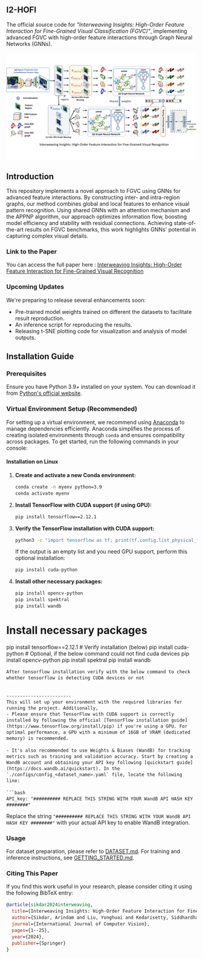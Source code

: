 ## I2-HOFI
The official source code for *"Interweaving Insights: High-Order Feature Interaction for Fine-Grained Visual Classification (FGVC)"*, implementing advanced FGVC with high-order feature interactions through Graph Neural Networks (GNNs).

![Visualization of I2-HOFI](media/I2hofi_visualization.gif)

## Introduction
This repository implements a novel approach to FGVC using GNNs for advanced feature interactions. By constructing inter- and intra-region graphs, our method combines global and local features to enhance visual pattern recognition. Using shared GNNs with an attention mechanism and the APPNP algorithm, our approach optimizes information flow, boosting model efficiency and stability with residual connections. Achieving state-of-the-art results on FGVC benchmarks, this work highlights GNNs' potential in capturing complex visual details.

### Link to the Paper
You can access the full paper here : [Interweaving Insights: High-Order Feature Interaction for Fine-Grained Visual Recognition](https://link.springer.com/article/10.1007/s11263-024-02260-y)

### Upcoming Updates
We're preparing to release several enhancements soon:
- Pre-trained model weights trained on different the datasets to facilitate result reproduction.
- An inference script for reproducing the results.
- Releasing t-SNE plotting code for visualization and analysis of model outputs.

## Installation Guide

### Prerequisites
Ensure you have Python 3.9+ installed on your system. You can download it from [Python's official website](https://www.python.org/downloads/).

### Virtual Environment Setup (Recommended)
For setting up a virtual environment, we recommend using [Anaconda](https://www.anaconda.com/download) to manage dependencies efficiently. Anaconda simplifies the process of creating isolated environments through `conda` and ensures compatibility across packages. To get started, run the following commands in your console:

#### Installation on Linux
1. **Create and activate a new Conda environment:**
   ```bash
   conda create -n myenv python=3.9
   conda activate myenv
   ```

2. **Install TensorFlow with CUDA support (if using GPU):**
   ```bash
   pip install tensorflow==2.12.1
   ```

3. **Verify the TensorFlow installation with CUDA support:**
   ```bash
   python3 -c "import tensorflow as tf; print(tf.config.list_physical_devices('GPU'))"
   ```
   If the output is an empty list and you need GPU support, perform this optional installation:
   ```bash
   pip install cuda-python
   ```

4. **Install other necessary packages:**
   ```bash
   pip install opencv-python
   pip install spektral
   pip install wandb
   ```
























# Install necessary packages
pip install tensorflow==2.12.1   # Verify installation (below)
pip install cuda-python          # Optional, if the below command could not find cuda devices
pip install opencv-python
pip install spektral
pip install wandb
```
After tensorflow installation verify with the below command to check whether tensorflow is detecting CUDA devices or not


------------------------
This will set up your environment with the required libraries for running the project. Additionally,
- Please ensure that TensorFlow with CUDA support is correctly installed by following the official [TensorFlow installation guide](https://www.tensorflow.org/install/pip) if you're using a GPU. For optimal performance, a GPU with a minimum of 16GB of VRAM (dedicated memory) is recommended.

- It's also recommended to use Weights & Biases (WandB) for tracking metrics such as training and validation accuracy. Start by creating a WandB account and obtaining your API key following [quickstart guide](https://docs.wandb.ai/quickstart). In the `./configs/config_<dataset_name>.yaml` file, locate the following line:

```bash
API_key: "########## REPLACE THIS STRING WITH YOUR WandB API HASH KEY ########"
```
Replace the string `"########## REPLACE THIS STRING WITH YOUR WandB API HASH KEY ########"` with your actual API key to enable WandB integration.

### Usage
For dataset preparation, please refer to [DATASET.md](datasets/DATASET.md). For training and inference instructions, see [GETTING_STARTED.md](GETTING_STARTED.md).

### Citing This Paper
If you find this work useful in your research, please consider citing it using the following BibTeX entry:

```BibTeX
@article{sikdar2024interweaving,
  title={Interweaving Insights: High-Order Feature Interaction for Fine-Grained Visual Recognition},
  author={Sikdar, Arindam and Liu, Yonghuai and Kedarisetty, Siddhardha and Zhao, Yitian and Ahmed, Amr and Behera, Ardhendu},
  journal={International Journal of Computer Vision},
  pages={1--25},
  year={2024},
  publisher={Springer}
}
```
